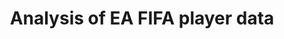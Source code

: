 ---
layout: inner
position: right
title: 'Analysis of EA FIFA player data'
# date: 2005-02-20 15:56:00
categories: development
tags: Data-Visualisation EDA FFNN
featured_image: '/img/projects/fifa.png'
project_link: '/projects/ea-fifa'
button_icon: 'code'
button_text: 'View Project Report'
lead_text: 'Used player attribute data from EA Sports FIFA video game to understand the relation between various parameters like age, height, Nationality, playing position and overall skill rating.'
---